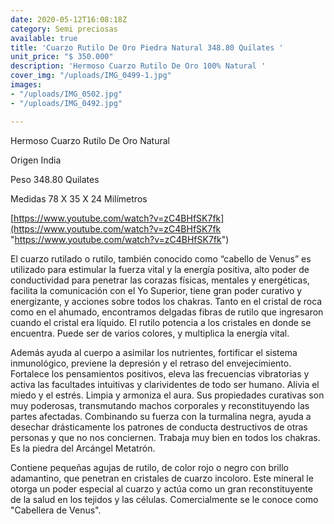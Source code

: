 ```yaml
---
date: 2020-05-12T16:08:18Z
category: Semi preciosas
available: true
title: 'Cuarzo Rutilo De Oro Piedra Natural 348.80 Quilates '
unit_price: "$ 350.000"
description: 'Hermoso Cuarzo Rutilo De Oro 100% Natural '
cover_img: "/uploads/IMG_0499-1.jpg"
images:
- "/uploads/IMG_0502.jpg"
- "/uploads/IMG_0492.jpg"

---
```

Hermoso Cuarzo Rutilo De Oro Natural 

Origen India 

Peso 348.80 Quilates 

Medidas 78 X 35 X 24 Milímetros 

[https://www.youtube.com/watch?v=zC4BHfSK7fk](https://www.youtube.com/watch?v=zC4BHfSK7fk "https://www.youtube.com/watch?v=zC4BHfSK7fk")

El cuarzo rutilado o rutilo, también conocido como “cabello de Venus” es utilizado para estimular la fuerza vital y la energía positiva, alto poder de conductividad para penetrar las corazas físicas, mentales y energéticas, facilita la comunicación con el Yo Superior, tiene gran poder curativo y energizante, y acciones sobre todos los chakras. Tanto en el cristal de roca como en el ahumado, encontramos delgadas fibras de rutilo que ingresaron cuando el cristal era líquido. El rutilo potencia a los cristales en donde se encuentra. Puede ser de varios colores, y multiplica la energía vital.

Además ayuda al cuerpo a asimilar los nutrientes, fortificar el sistema inmunológico, previene la depresión y el retraso del envejecimiento. Fortalece los pensamientos positivos, eleva las frecuencias vibratorias y activa las facultades intuitivas y clarividentes de todo ser humano. Alivia el miedo y el estrés. Limpia y armoniza el aura. Sus propiedades curativas son muy poderosas, transmutando machos corporales y reconstituyendo las partes afectadas. Combinando su fuerza con la turmalina negra, ayuda a desechar drásticamente los patrones de conducta destructivos de otras personas y que no nos conciernen. Trabaja muy bien en todos los chakras. Es la piedra del Arcángel Metatrón.

Contiene pequeñas agujas de rutilo, de color rojo o negro con brillo adamantino, que penetran en cristales de cuarzo incoloro. Este mineral le otorga un poder especial al cuarzo y actúa como un gran reconstituyente de la salud en los tejidos y las células. Comercialmente se le conoce como "Cabellera de Venus".